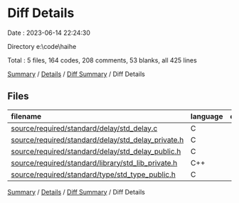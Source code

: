 # Diff Details

Date : 2023-06-14 22:24:30

Directory e:\\code\\haihe

Total : 5 files,  164 codes, 208 comments, 53 blanks, all 425 lines

[Summary](results.md) / [Details](details.md) / [Diff Summary](diff.md) / Diff Details

## Files
| filename | language | code | comment | blank | total |
| :--- | :--- | ---: | ---: | ---: | ---: |
| [source/required/standard/delay/std_delay.c](/source/required/standard/delay/std_delay.c) | C | 127 | 104 | 36 | 267 |
| [source/required/standard/delay/std_delay_private.h](/source/required/standard/delay/std_delay_private.h) | C | 8 | 0 | -2 | 6 |
| [source/required/standard/delay/std_delay_public.h](/source/required/standard/delay/std_delay_public.h) | C | 25 | 104 | 23 | 152 |
| [source/required/standard/library/std_lib_private.h](/source/required/standard/library/std_lib_private.h) | C++ | 1 | 0 | -1 | 0 |
| [source/required/standard/type/std_type_public.h](/source/required/standard/type/std_type_public.h) | C | 3 | 0 | -3 | 0 |

[Summary](results.md) / [Details](details.md) / [Diff Summary](diff.md) / Diff Details